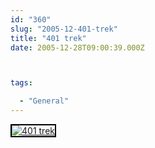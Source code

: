 ```yaml
---
id: "360"
slug: "2005-12-401-trek"
title: "401 trek"
date: 2005-12-28T09:00:39.000Z



tags:

  - "General"
---
```

<div class="sqs-html-content">
  <div style="float: left; margin-right: 10px; margin-bottom: 10px;"> <a href="http://www.flickr.com/photos/mclazarus/78467167/" title="401 trek"><img src="http://static.flickr.com/39/78467167_b4380ab5cf_m.jpg" alt="401 trek" style="border: solid 2px #000000;" /></a>
</div>
<p><br clear="all" /></p>
</div>
